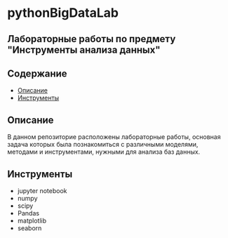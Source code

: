 # pythonBigDataLab
## Лабораторные работы по предмету "Инструменты анализа данных"

## Содержание

- [Описание](#описание)
- [Инструменты](#инструменты)

## Описание

В данном репозиторие расположены лабораторные работы, основная задача которых была познакомиться с различными моделями, методами и инструментами, нужными для анализа баз данных.

## Инструменты
- jupyter notebook
- numpy
- scipy
- Pandas
- matplotlib
- seaborn

